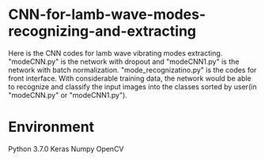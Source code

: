 # CNN-for-lamb-wave-modes-recognizing-and-extracting
 Here is the CNN codes for lamb wave vibrating modes extracting. "modeCNN.py" is the network with dropout and "modeCNN1.py" is the network with batch normalization.
 "mode_recognizatino.py" is the codes for front interface.
 With considerable training data, the network would be able to recognize and classify the input images into the classes sorted by user(in "modeCNN.py" or "modeCNN1.py").

# Environment
 Python 3.7.0
 Keras
 Numpy
 OpenCV
